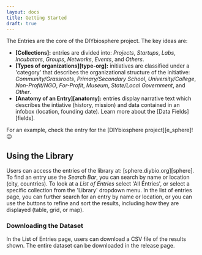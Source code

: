 ```yaml
---
layout: docs
title: Getting Started
draft: true
---
```


The Entries are the core of the DIYbiosphere project. The key ideas are:

- **[Collections]:** entries are divided into: _Projects_, _Startups_, _Labs_, _Incubators_, _Groups_, _Networks_, _Events_, and _Others_.
- **[Types of organizations][type-org]:** initiatives are classified under a 'category' that describes the organizational structure of the initiative: _Community/Grassroots_, _Primary/Secondary School_, _University/College_, _Non-Profit/NGO_, _For-Profit_, _Museum_, _State/Local Government_, and _Other_.
- **[Anatomy of an Entry][anatomy]:** entries display narrative text which describes the intiative (history, mission) and data contained in an infobox (location, founding date). Learn more about the [Data Fields][fields].

For an example, check the entry for the [DIYbiosphere project][e_sphere]! :wink:

## Using the Library
Users can access the entries of the library at: [sphere.diybio.org][sphere]. To find an entry use the _Search Bar_, you can search by name or location (city, countries). To look at a _List of Entries_ select 'All Entries', or select a specific collection from the 'Library' dropdown menu. In the list of entries page, you can further search for an entry by name or location, or you can use the buttons to refine and sort the results, including how they are displayed (table, grid, or map).

### Downloading the Dataset
In the List of Entries page, users can download a CSV file of the results shown. The entire dataset can be downloaded in the release page.
